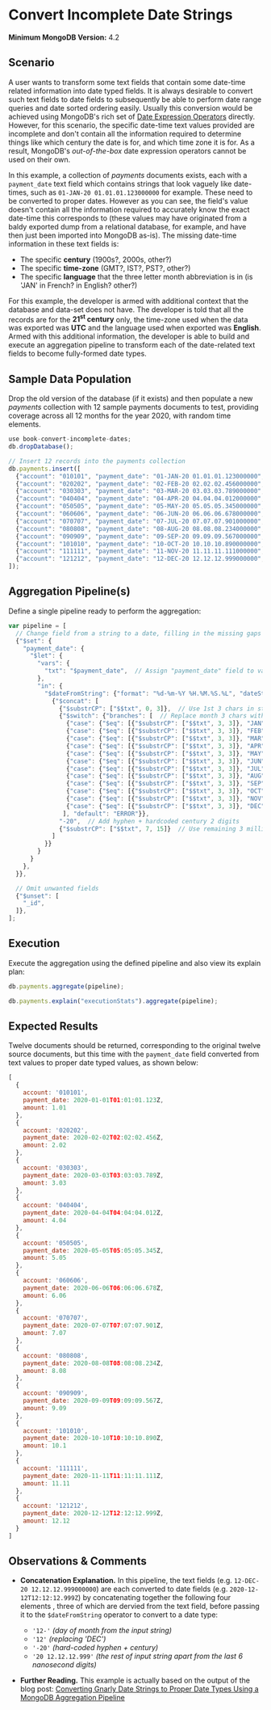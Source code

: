 # Convert Incomplete Date Strings

__Minimum MongoDB Version:__ 4.2


## Scenario

A user wants to transform some text fields that contain some date-time related information into date typed fields. It is always desirable to convert such text fields to date fields to subsequently be able to perform date range queries and date sorted ordering easily. Usually this conversion would be achieved using MongoDB's rich set of [Date Expression Operators](https://docs.mongodb.com/manual/reference/operator/aggregation/#date-expression-operators) directly. However, for this scenario, the specific date-time text values provided are incomplete and don't contain all the information required to determine things like which century the date is for, and which time zone it is for. As a result, MongoDB's _out-of-the-box_ date expression operators cannot be used on their own.

In this example, a collection of _payments_ documents exists, each with a `payment_date` text field which contains strings that look vaguely like date-times, such as `01-JAN-20 01.01.01.123000000` for example. These need to be converted to proper dates. However as you can see, the field's value doesn't contain all the information required to accurately know the exact date-time this corresponds to (these values may have originated from a baldy exported dump from a relational database, for example, and have then just been imported into MongoDB as-is). The missing date-time information in these text fields is:
 * The specific __century__ (1900s?, 2000s, other?)
 * The specific __time-zone__ (GMT?, IST?, PST?, other?) 
 * The specific __language__ that the three letter month abbreviation is in (is 'JAN' in French? in English? other?)
 
For this example, the developer is armed with additional context that the database and data-set does not have. The developer is told that all the records are for the __21<sup>st</sup> century__ only, the time-zone used when the data was exported was __UTC__ and the language used when exported was __English__. Armed with this additional information, the developer is able to build and execute an aggregation pipeline to transform each of the date-related text fields to become fully-formed date types.


## Sample Data Population

Drop the old version of the database (if it exists) and then populate a new _payments_ collection with 12 sample payments documents to test, providing coverage across all 12 months for the year 2020, with random time elements.

```javascript
use book-convert-incomplete-dates;
db.dropDatabase();

// Insert 12 records into the payments collection
db.payments.insert([
  {"account": "010101", "payment_date": "01-JAN-20 01.01.01.123000000", "amount": 1.01},
  {"account": "020202", "payment_date": "02-FEB-20 02.02.02.456000000", "amount": 2.02},
  {"account": "030303", "payment_date": "03-MAR-20 03.03.03.789000000", "amount": 3.03},
  {"account": "040404", "payment_date": "04-APR-20 04.04.04.012000000", "amount": 4.04},
  {"account": "050505", "payment_date": "05-MAY-20 05.05.05.345000000", "amount": 5.05},
  {"account": "060606", "payment_date": "06-JUN-20 06.06.06.678000000", "amount": 6.06},
  {"account": "070707", "payment_date": "07-JUL-20 07.07.07.901000000", "amount": 7.07},
  {"account": "080808", "payment_date": "08-AUG-20 08.08.08.234000000", "amount": 8.08},
  {"account": "090909", "payment_date": "09-SEP-20 09.09.09.567000000", "amount": 9.09},
  {"account": "101010", "payment_date": "10-OCT-20 10.10.10.890000000", "amount": 10.10},
  {"account": "111111", "payment_date": "11-NOV-20 11.11.11.111000000", "amount": 11.11},
  {"account": "121212", "payment_date": "12-DEC-20 12.12.12.999000000", "amount": 12.12}
]);
```


## Aggregation Pipeline(s)

Define a single pipeline ready to perform the aggregation:

```javascript
var pipeline = [
  // Change field from a string to a date, filling in the missing gaps
  {"$set": {
    "payment_date": {    
      "$let": {
        "vars": {
          "txt": "$payment_date",  // Assign "payment_date" field to variable "txt"
        },
        "in": { 
          "$dateFromString": {"format": "%d-%m-%Y %H.%M.%S.%L", "dateString":
            {"$concat": [
              {"$substrCP": ["$$txt", 0, 3]},  // Use 1st 3 chars in string
              {"$switch": {"branches": [  // Replace month 3 chars with month number
                {"case": {"$eq": [{"$substrCP": ["$$txt", 3, 3]}, "JAN"]}, "then": "01"},
                {"case": {"$eq": [{"$substrCP": ["$$txt", 3, 3]}, "FEB"]}, "then": "02"},
                {"case": {"$eq": [{"$substrCP": ["$$txt", 3, 3]}, "MAR"]}, "then": "03"},
                {"case": {"$eq": [{"$substrCP": ["$$txt", 3, 3]}, "APR"]}, "then": "04"},
                {"case": {"$eq": [{"$substrCP": ["$$txt", 3, 3]}, "MAY"]}, "then": "05"},
                {"case": {"$eq": [{"$substrCP": ["$$txt", 3, 3]}, "JUN"]}, "then": "06"},
                {"case": {"$eq": [{"$substrCP": ["$$txt", 3, 3]}, "JUL"]}, "then": "07"},
                {"case": {"$eq": [{"$substrCP": ["$$txt", 3, 3]}, "AUG"]}, "then": "08"},
                {"case": {"$eq": [{"$substrCP": ["$$txt", 3, 3]}, "SEP"]}, "then": "09"},
                {"case": {"$eq": [{"$substrCP": ["$$txt", 3, 3]}, "OCT"]}, "then": "10"},
                {"case": {"$eq": [{"$substrCP": ["$$txt", 3, 3]}, "NOV"]}, "then": "11"},
                {"case": {"$eq": [{"$substrCP": ["$$txt", 3, 3]}, "DEC"]}, "then": "12"},
               ], "default": "ERROR"}},
              "-20",  // Add hyphen + hardcoded century 2 digits
              {"$substrCP": ["$$txt", 7, 15]}  // Use remaining 3 millis (ignore last 6 nanosecs)
            ]
          }}                  
        }
      }        
    },             
  }},

  // Omit unwanted fields
  {"$unset": [
    "_id",
  ]},         
];
```


## Execution

Execute the aggregation using the defined pipeline and also view its explain plan:

```javascript
db.payments.aggregate(pipeline);
```

```javascript
db.payments.explain("executionStats").aggregate(pipeline);
```


## Expected Results

Twelve documents should be returned, corresponding to the original twelve source documents, but this time with the `payment_date` field converted from text values to proper date typed values, as shown below:

```javascript
[
  {
    account: '010101',
    payment_date: 2020-01-01T01:01:01.123Z,
    amount: 1.01
  },
  {
    account: '020202',
    payment_date: 2020-02-02T02:02:02.456Z,
    amount: 2.02
  },
  {
    account: '030303',
    payment_date: 2020-03-03T03:03:03.789Z,
    amount: 3.03
  },
  {
    account: '040404',
    payment_date: 2020-04-04T04:04:04.012Z,
    amount: 4.04
  },
  {
    account: '050505',
    payment_date: 2020-05-05T05:05:05.345Z,
    amount: 5.05
  },
  {
    account: '060606',
    payment_date: 2020-06-06T06:06:06.678Z,
    amount: 6.06
  },
  {
    account: '070707',
    payment_date: 2020-07-07T07:07:07.901Z,
    amount: 7.07
  },
  {
    account: '080808',
    payment_date: 2020-08-08T08:08:08.234Z,
    amount: 8.08
  },
  {
    account: '090909',
    payment_date: 2020-09-09T09:09:09.567Z,
    amount: 9.09
  },
  {
    account: '101010',
    payment_date: 2020-10-10T10:10:10.890Z,
    amount: 10.1
  },
  {
    account: '111111',
    payment_date: 2020-11-11T11:11:11.111Z,
    amount: 11.11
  },
  {
    account: '121212',
    payment_date: 2020-12-12T12:12:12.999Z,
    amount: 12.12
  }
]
```


## Observations & Comments

 * __Concatenation Explanation.__ In this pipeline, the text fields (e.g. `12-DEC-20 12.12.12.999000000`) are each converted to date fields (e.g. `2020-12-12T12:12:12.999Z`) by concatenating together the following four elements , three of which are dervied from the text field, before passing it to the `$dateFromString` operator to convert to a date type:
   - `'12-'` _(day of month from the input string)_
   - `'12'` _(replacing 'DEC')_
   - `'-20'` _(hard-coded hyphen + century)_
   - `'20 12.12.12.999'` _(the rest of input string apart from the last 6 nanosecond digits)_
   
 * __Further Reading.__ This example is actually based on the output of the blog post: [Converting Gnarly Date Strings to Proper Date Types Using a MongoDB Aggregation Pipeline](https://pauldone.blogspot.com/2020/05/aggregation-convert-nasty-date-strings.html)

